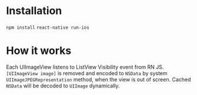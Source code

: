 # Installation
`npm install`
`react-native run-ios`

# How it works
Each UIImageView listens to ListView Visibility event from RN JS. `[UIImageView image]` is removed and encoded to `NSData` by system `UIImageJPEGRepresentation` method,
when the view is out of screen. Cached `NSData` will be decoded to `UIImage` dynamically.